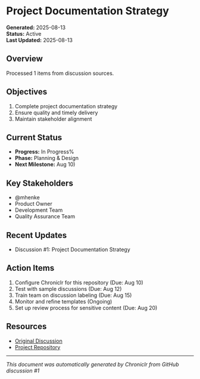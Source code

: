 # Project Documentation Strategy

**Generated:** 2025-08-13  
**Status:** Active  
**Last Updated:** 2025-08-13

## Overview

Processed 1 items from discussion sources.

## Objectives

1. Complete project documentation strategy
2. Ensure quality and timely delivery
3. Maintain stakeholder alignment

## Current Status

- **Progress:** In Progress%
- **Phase:** Planning & Design
- **Next Milestone:** Aug 10)

## Key Stakeholders

- @mhenke
- Product Owner
- Development Team
- Quality Assurance Team

## Recent Updates

- Discussion #1: Project Documentation Strategy

## Action Items

1. Configure Chroniclr for this repository (Due: Aug 10)
2. Test with sample discussions (Due: Aug 12)
3. Train team on discussion labeling (Due: Aug 15)
4. Monitor and refine templates (Ongoing)
5. Set up review process for sensitive content (Due: Aug 20)

## Resources

- [Original Discussion](https://github.com/mhenke/chroniclr/discussions/1)
- [Project Repository](https://github.com/mhenke/chroniclr)

---
*This document was automatically generated by Chroniclr from GitHub discussion #1*
